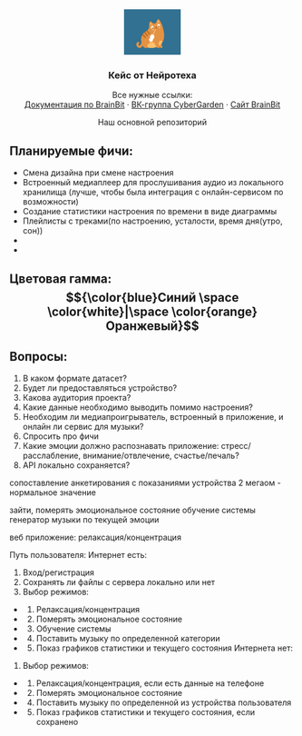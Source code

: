 
<div align="center">
  <a href="https://github.com/othneildrew/Best-README-Template">
    <img src="1.gif" alt="Logo" width="100" height="80">
  </a>

  <h3 align="center">Кейс от Нейротеха</h3>
  <p align="center">
    Все нужные ссылки:
    <br />
    <a href="https://sdk.brainbit.com/">Документация по BrainBit</a>
    ·
    <a href="https://vk.com/open_cybergarden?from=quick_search">ВК-группа CyberGarden</a>
    ·
    <a href="https://brainbit.com/ru">Сайт BrainBit</a>
  </p>
</div>

<p align="center">
Наш основной репозиторий


## Планируемые фичи:
- Смена дизайна при смене настроения 
- Встроенный медиаплеер для прослушивания аудио из локального хранилища (лучше, чтобы была интеграция с онлайн-сервисом по возможности)
- Создание статистики настроения по времени в виде диаграммы 
- Плейлисты с треками(по настроению, усталости, время дня(утро, сон))
- 
-  
## Цветовая гамма: $${\color{blue}Синий \space \color{white}|\space \color{orange}Оранжевый}$$




## Вопросы:
1) В каком формате датасет?
2) Будет ли предоставляться устройство?
3) Какова аудитория проекта?
4) Какие данные необходимо выводить помимо настроения?
5) Необходим ли медиапроигрыватель, встроенный в приложение, и онлайн ли сервис для музыки?
6) Спросить про фичи
7) Какие эмоции должно распознавать приложение: стресс/расслабление, внимание/отвлечение, счастье/печаль?
8) API локально сохраняется?


сопоставление анкетирования с показаниями устройства
2 мегаом - нормальное значение

зайти, померять эмоциональное состояние
обучение системы
генератор музыки по текущей эмоции



веб приложение:
релаксация/концентрация

Путь пользователя:
Интернет есть:
1) Вход/регистрация
2) Сохранять ли файлы с сервера локально или нет
3) Выбор режимов:
- 1) Релаксация/концентрация
- 2) Померять эмоциональное состояние
- 3) Обучение системы 
- 4) Поставить музыку по определенной категории
- 5) Показ графиков статистики и текущего состояния
Интернета нет:
1) Выбор режимов:
- 1) Релаксация/концентрация, если есть данные на телефоне
- 2) Померять эмоциональное состояние
- 4) Поставить музыку по определенной из устройства пользователя
- 5) Показ графиков статистики и текущего состояния, если сохранено





